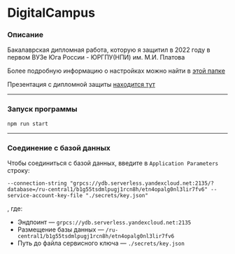 # DigitalCampus

### Описание

Бакалаврская дипломная работа, которую я защитил в 2022 году в первом ВУЗе Юга России - ЮРГПУ(НПИ) им. М.И. Платова

Более подробную информацию о настройках можно найти в [этой папке](https://github.com/eCoolGe/digitalcampus/tree/master/secrets/information)

Презентация с дипломной защиты [находится тут](https://github.com/eCoolGe/digitalcampus/blob/master/secrets/information/%D0%92%D0%9A%D0%A0_090302-%D0%98%D0%A1%D0%A2%D0%B0-%D0%BE18_%D0%9A%D0%BE%D0%BD%D0%BE%D0%B2%D0%B0%D0%BB%D0%BE%D0%B2%20%D0%9D.%D0%90..pdf)
___

### Запуск программы
`npm run start`

___

### Соединение с базой данных
Чтобы соединиться с базой данных, введите в `Application Parameters` строку:
```
--connection-string "grpcs://ydb.serverless.yandexcloud.net:2135/?database=/ru-central1/b1g55tsdmlpugj1rcn8h/etn4opalg0nl3lir7fv6" --service-account-key-file "./secrets/key.json"
```
, где:

* Эндпоинт — `grpcs://ydb.serverless.yandexcloud.net:2135` 
* Размещение базы данных — `/ru-central1/b1g55tsdmlpugj1rcn8h/etn4opalg0nl3lir7fv6`
* Путь до файла сервисного ключа — `./secrets/key.json`


